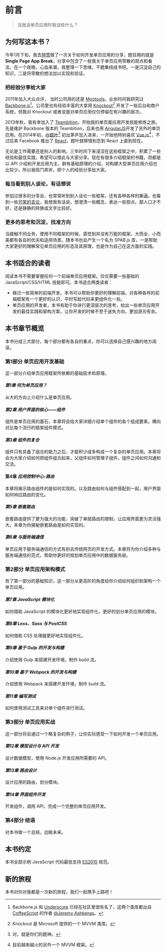 # 前言

> 当我谈单页应用时我谈些什么？

## 为何写这本书？

今年1月下旬，我去[特赞][1]做了一次关于如何开发单页应用的分享，题目用的就是**Single Page App Break**，分享中包含了一些我关于单页应用零散的观点和看法。在一个夜晚，心血来潮，我整理一下思绪，干脆集结成书吧。一是沉淀自己的知识，二是将零散的想法加以实现和验证。

### 把经验分享给大家

2011年加入大众点评， 当时公司用的还是 [Mootools][2]，业余时间我研究过 [Backbone.js][3][^1]。公司里也有经验丰富的大拿用 [Knockout][7][^2] 开发了一些后台和商户系统，但我对 Knockout 或者说是对单页应用仅仅停留在有兴趣的层次。

2013年秋，我有幸加入了 [Teambition][8]，开始我的单页面应用开发技能修炼之旅。先是维护 Backbone 版本的 Teambition，后来也用 [AngularJS][9]开发了另外的单页应用。在2014年初，[@题叶][10][^3] 初出茅庐加入进来，一开始他特别喜欢 [Vue.js][11][^4]，不过后来 Facebook 推出了 [React][12]，题叶就移情别恋到 React 上直到现在。

无论是工作需要还是别人的影响，三年时间下来浸淫在这些框架之中，积累了一些经验和最佳实践，希望可以借此与大家分享。现在有很多介绍框架的书籍，但都是以 API 介绍和开发应用为主，鲜有基础原理的介绍，对构建大型单页应用介绍也比较少。所以我班门弄斧，把个人的经验分享给大家。

### 每当看到别人谈论，有话想说

参加过很多的分享会，也常常听到别人谈论一些框架，还有各种各样的撕逼。也看到一些[可笑的言论][13]，我想我有话说，想澄清一些概念，表达一些观点。鄙人口才不好，还是静静的转换成文字比较好。

### 更多的思考和沉淀，找准方向

当接触不同业务，使用不同框架的时候，感觉到并没有万能的框架。大而全、小而美都有各自的优劣和适用场景。随本书也会产生一个名为 SPAB.js 库，一是帮助大家更好的理解常见单页应用的形态及其原理，也是作为自己在这方面的实践。

## 本书适合的读者

阅读本书不需要掌握任何一个前端单页应用框架。仅仅需要一些基础的 JavaScript/CSS/HTML 技能即可。本书适合两类读者：

- 做过一些简单的前端开发，本书可以帮助你更好的理解前端，对各种各样的前端框架有一个更好的认识，平时写起代码来更组件化一些。
- 单页应用的开发者，本书有助于你进行更深层次的思考，给出一些单页应用开发的最佳实践和架构方案，让你开发的时候不至于迷失方向，更加游刃有余。

## 本书章节概览

本书分成三大部分，每个部分都有各自的重点，你可以选择自己感兴趣的地方阅读。

### 第1部分 单页应用开发基础

这一部分介绍单页应用框架所依赖的基础技术和原理。

#### _第1章 何为单页应用？_

从大的方向上介绍什么是单页应用。

#### _第2章 用户界面的核心——组件_

组件是单页应用的基石，本章将会给大家详细介绍单个组件的各个组成要素。横向对比每个流行的框架组件模式。

#### _第3章 组件的复合_

组件只有具备了组合的能力之后，才能积少成多构成一个复杂的单页应用。本章将会为大家介绍如何把组件组合起来，父组件如何管理子组件，组件之间如何沟通和交流。

#### 第4章 _应用控制中心-路由_

本章将揭示路由组件的是如何实现的。以及路由如何与组件搭配到一起，用户界面如何响应路由的变化。

#### _第5章 嵌套路由_

嵌套路由提供了更为强大的功能，突破了单层路由的限制，让应用界面更为灵活强大。本章为你揭秘嵌套路由是如何实现的。

#### _第6章 与服务端通信_

单页应用于服务端通信的方式有别去传统网页的开发方式。本章将为你介绍多种与服务端通信的范式，帮助你更好的规划单页应用中的数据服务层。

### 第2部分 单页应用架构模式

有了第一部分的基础知识，这一部分从更高阶的角度给你介绍如何组织和架构一个单页应用。

#### _第7章 JavaScript 模块化_

如何借助 JavaScript 的模块化更好地实现组件化，更好的划分单页应用的模块。

#### _第8章 Less、Sass 与 PostCSS_

如何借助 CSS 处理器更好地实现组件化。

#### _第9章 基于 Gulp 的开发与构建_

介绍使用 Gulp 来搭建开发环境，制作 build 流。

#### _第10章 基于 Webpack 的开发与构建_

介绍使用 Webpack 来搭建开发环境，制作 build 流。

#### _第11章 编写测试_

如何使用测试工具来对单个组件进行测试。

### 第3部分 单页应用实战

这一部分将会通过一个略复杂的例子，让你实际感受一下如何开发一个单页应用。

#### _第12章 模型设计与 API 开发_

设计数据模型，使用 Node.js 开发应用所需要的 API。

#### _第13章 路由设计_

设计应用的路由，划分模块。

#### _第14章 界面组件开发_

开发组件，调用 API，完成一个完整的单页应用开发。

### 第4部分 结语

对本书做一个总结，远眺未来。

## 本书约定

本书全部示例 JavaScript 代码最低支持 [ES2015][14] 规范。

## 新的旅程

本书对你对我都是一次新的旅程，我们一起携手上路吧！

[^1]:	Backbone.js 和 [Underscore][4] 已经在社区里很有名了，这两个类库都出自 [CoffeeScript][5] 的作者 [@Jeremy Ashkenas][6]。

[^2]:	Knockout 是 Microsoft 提供的一个 MVVM 类库。

[^3]:	对，就是你们的题神。

[^4]:	目前越来越火的另外一个 MVVM 框架。

[1]:	http://www.tezign.com/
[2]:	http://mootools.net/
[3]:	http://backbonejs.org/
[4]:	http://underscorejs.org/
[5]:	http://coffeescript.org/
[6]:	https://github.com/jashkenas
[7]:	http://knockoutjs.com/
[8]:	https://www.teambition.com/
[9]:	https://angularjs.org/
[10]:	http://weibo.com/u/1651843872
[11]:	http://vuejs.org/
[12]:	https://facebook.github.io/react/
[13]:	https://771dian.com/cb/topic/414gYr4vx
[14]:	http://www.ecma-international.org/ecma-262/6.0/